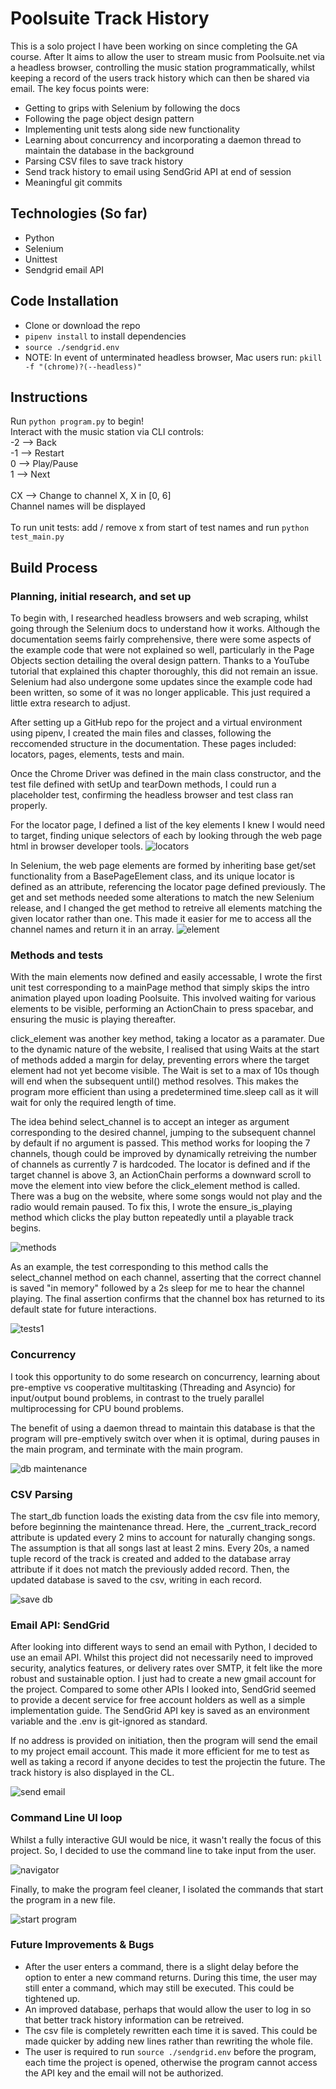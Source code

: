 # Poolsuite Track History
This is a solo project I have been working on since completing the GA course. After It aims to allow the user to stream music from Poolsuite.net via a headless browser, controlling the music station programmatically, whilst keeping a record of the users track history which can then be shared via email. The key focus points were:

- Getting to grips with Selenium by following the docs
- Following the page object design pattern
- Implementing unit tests along side new functionality
- Learning about concurrency and incorporating a daemon thread to maintain the database in the background
- Parsing CSV files to save track history
- Send track history to email using SendGrid API at end of session
- Meaningful git commits

## Technologies (So far)
- Python
- Selenium
- Unittest
- Sendgrid email API


## Code Installation
- Clone or download the repo
- `pipenv install` to install dependencies
- `source ./sendgrid.env`
- NOTE: In event of unterminated headless browser, Mac users run: `pkill -f "(chrome)?(--headless)"`


## Instructions
Run `python program.py` to begin! \
Interact with the music station via CLI controls: \
-2 --> Back \
-1 --> Restart \
0  --> Play/Pause \
1  --> Next \
\
CX --> Change to channel X, X in [0, 6] \
Channel names will be displayed \
\
To run unit tests: add / remove x from start of test names and run `python test_main.py`


## Build Process

### Planning, initial research, and set up
To begin with, I researched headless browsers and web scraping, whilst going through the Selenium docs to understand how it works. Although the documentation seems fairly comprehensive, there were some aspects of the example code that were not explained so well, particularly in the Page Objects section detailing the overal design pattern. Thanks to a YouTube tutorial that explained this chapter thoroughly, this did not remain an issue. Selenium had also undergone some updates since the example code had been written, so some of it was no longer applicable. This just required a little extra research to adjust.

After setting up a GitHub repo for the project and a virtual environment using pipenv, I created the main files and classes, following the reccomended structure in the documentation. These pages included: locators, pages, elements, tests and main.

Once the Chrome Driver was defined in the main class constructor, and the test file defined with setUp and tearDown methods, I could run a placeholder test, confirming the headless browser and test class ran properly.

For the locator page, I defined a list of the key elements I knew I would need to target, finding unique selectors of each by looking through the web page html in browser developer tools. 
![locators](/images/locators.png)

In Selenium, the web page elements are formed by inheriting base get/set functionality from a BasePageElement class, and its unique locator is defined as an attribute, referencing the locator page defined previously. The get and set methods needed some alterations to match the new Selenium release, and I changed the get method to retreive all elements matching the given locator rather than one. This made it easier for me to access all the channel names and return it in an array.
![element](/images/element.png)


### Methods and tests
With the main elements now defined and easily accessable, I wrote the first unit test corresponding to a mainPage method that simply skips the intro animation played upon loading Poolsuite. This involved waiting for various elements to be visible, performing an ActionChain to press spacebar, and ensuring the music is playing thereafter.

click_element was another key method, taking a locator as a paramater. Due to the dynamic nature of the website, I realised that using Waits at the start of methods added a margin for delay, preventing errors where the target element had not yet become visible. The Wait is set to a max of 10s though will end when the subsequent until() method resolves. This makes the program more efficient than using a predetermined time.sleep call as it will wait for only the required length of time. 

The idea behind select_channel is to accept an integer as argument corresponding to the desired channel, jumping to the subsequent channel by default if no argument is passed. This method works for looping the 7 channels, though could be improved by dynamically retreiving the number of channels as currently 7 is hardcoded. The locator is defined and if the target channel is above 3, an ActionChain performs a downward scroll to move the element into view before the click_element method is called. There was a bug on the website, where some songs would not play and the radio would remain paused. To fix this, I wrote the ensure_is_playing method which clicks the play button repeatedly until a playable track begins. 

![methods](/images/methods.png)

As an example, the test corresponding to this method calls the select_channel method on each channel, asserting that the correct channel is saved "in memory" followed by a 2s sleep for me to hear the channel playing. The final assertion confirms that the channel box has returned to its default state for future interactions.

![tests1](/images/tests1.png)

### Concurrency

I took this opportunity to do some research on concurrency, learning about pre-emptive vs cooperative multitasking (Threading and Asyncio) for input/output bound problems, in contrast to the truely parallel multiprocessing for CPU bound problems. 

The benefit of using a daemon thread to maintain this database is that the program will pre-emptively switch over when it is optimal, during pauses in the main program, and terminate with the main program. 

![db maintenance](/images/startdb.png)

### CSV Parsing
The start_db function loads the existing data from the csv file into memory, before beginning the maintenance thread. Here, the _current_track_record attribute is updated every 2 mins to account for naturally changing songs. The assumption is that all songs last at least 2 mins. Every 20s, a named tuple record of the track is created and added to the database array attribute if it does not match the previously added record. Then, the updated database is saved to the csv, writing in each record.

![save db](/images/savedb.png)

### Email API: SendGrid
After looking into different ways to send an email with Python, I decided to use an email API. Whilst this project did not necessarily need to improved security, analytics features, or delivery rates over SMTP, it felt like the more robust and sustainable option. I just had to create a new gmail account for the project. Compared to some other APIs I looked into, SendGrid seemed to provide a decent service for free account holders as well as a simple implementation guide. The SendGrid API key is saved as an environment variable and the .env is git-ignored as standard.

If no address is provided on initiation, then the program will send the email to my project email account. This made it more efficient for me to test as well as taking a record if anyone decides to test the projectin the future. The track history is also displayed in the CL.

![send email](/images/sendemail.png)

### Command Line UI loop
Whilst a fully interactive GUI would be nice, it wasn't really the focus of this project. So, I decided to use the command line to take input from the user.

![navigator](/images/nav.png)

Finally, to make the program feel cleaner, I isolated the commands that start the program in a new file.

![start program](/images/program.png)


### Future Improvements & Bugs
- After the user enters a command, there is a slight delay before the option to enter a new command returns. During this time, the user may still enter a command, which may still be executed. This could be tightened up.
- An improved database, perhaps that would allow the user to log in so that better track history information can be retreived.
- The csv file is completely rewritten each time it is saved. This could be made quicker by adding new lines rather than rewriting the whole file.
- The user is required to run `source ./sendgrid.env` before the program, each time the project is opened, otherwise the program cannot access the API key and the email will not be authorized.
